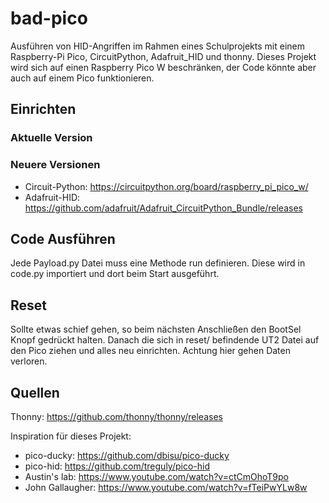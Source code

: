 # bad-pico
Ausführen von HID-Angriffen im Rahmen eines Schulprojekts mit einem Raspberry-Pi Pico, CircuitPython, Adafruit_HID und thonny. Dieses Projekt wird sich auf einen Raspberry Pico W beschränken, der Code könnte aber auch auf einem Pico funktionieren.

## Einrichten

### Aktuelle Version

### Neuere Versionen
 - Circuit-Python: https://circuitpython.org/board/raspberry_pi_pico_w/ 
 - Adafruit-HID: https://github.com/adafruit/Adafruit_CircuitPython_Bundle/releases

## Code Ausführen
Jede Payload.py Datei muss eine Methode run definieren. Diese wird in code.py importiert und dort beim Start ausgeführt.
## Reset
Sollte etwas schief gehen, so beim nächsten Anschließen den BootSel Knopf gedrückt halten. Danach die sich in reset/ befindende UT2 Datei auf den Pico ziehen und alles neu einrichten. Achtung hier gehen Daten verloren.
## Quellen
Thonny: https://github.com/thonny/thonny/releases

Inspiration für dieses Projekt:
- pico-ducky: https://github.com/dbisu/pico-ducky
- pico-hid: https://github.com/treguly/pico-hid
- Austin's lab: https://www.youtube.com/watch?v=ctCmOhoT9po
- John Gallaugher: https://www.youtube.com/watch?v=fTeiPwYLw8w

